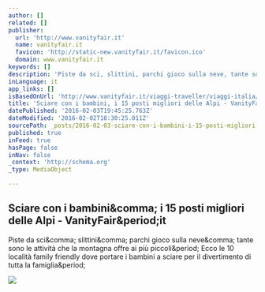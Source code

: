 ```yaml
---
author: []
related: []
publisher:
  url: 'http://www.vanityfair.it'
  name: vanityfair.it
  favicon: 'http://static-new.vanityfair.it/favicon.ico'
  domain: www.vanityfair.it
keywords: []
description: 'Piste da sci, slittini, parchi gioco sulla neve, tante sono le attività che la montagna offre ai più piccoli. Ecco le 10 località family friendly dove portare i bambini a sciare per il divertimento di tutta la famiglia.'
inLanguage: it
app_links: []
isBasedOnUrl: 'http://www.vanityfair.it/viaggi-traveller/viaggi-italia/week-end/16/01/21/sciare-con-bambini'
title: 'Sciare con i bambini, i 15 posti migliori delle Alpi - VanityFair.it'
datePublished: '2016-02-03T19:45:25.763Z'
dateModified: '2016-02-02T18:30:25.011Z'
sourcePath: _posts/2016-02-03-sciare-con-i-bambini-i-15-posti-migliori-delle-alpi-vanit.md
published: true
inFeed: true
hasPage: false
inNav: false
_context: 'http://schema.org'
_type: MediaObject

---
```

<article style=""><h1>Sciare con i bambini&amp;comma; i 15 posti migliori delle Alpi - VanityFair&amp;period;it</h1><p>Piste da sci&amp;comma; slittini&amp;comma; parchi gioco sulla neve&amp;comma; tante sono le attività che la montagna offre ai più piccoli&amp;period; Ecco le 10 località family friendly dove portare i bambini a sciare per il divertimento di tutta la famiglia&amp;period;</p><img src="http://images.vanityfair.it/gallery/21644/Mid/5a356341-b6a0-4d69-a944-ed527a0d26f2.jpg" /></article>